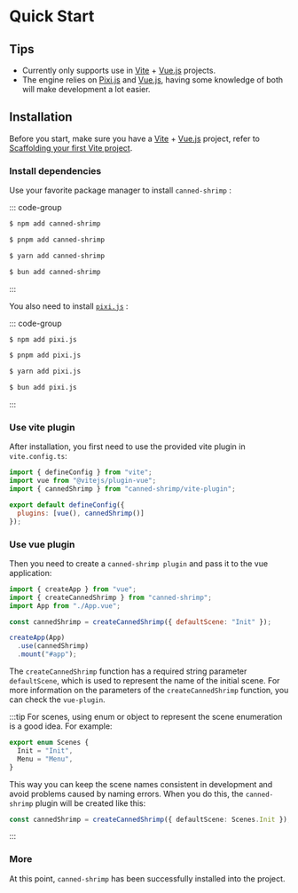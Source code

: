 # Quick Start

## Tips

- Currently only supports use in [Vite](https://vitejs.dev/) + [Vue.js](https://vuejs.org/) projects.
- The engine relies on [Pixi.js](https://pixijs.com/) and [Vue.js](https://vuejs.org/), having some knowledge of both will make development a lot easier.

## Installation

Before you start, make sure you have a [Vite](https://vitejs.dev/) + [Vue.js](https://vuejs.org/) project, refer to [Scaffolding your first Vite project](https://vitejs.dev/guide/#scaffolding-your-first-vite-project).

### Install dependencies

Use your favorite package manager to install `canned-shrimp` :

::: code-group

```sh [npm]
$ npm add canned-shrimp
```

```sh [pnpm]
$ pnpm add canned-shrimp
```

```sh [yarn]
$ yarn add canned-shrimp
```

```sh [bun]
$ bun add canned-shrimp
```

:::

You also need to install [`pixi.js`](https://pixijs.com/) :

::: code-group

```sh [npm]
$ npm add pixi.js
```

```sh [pnpm]
$ pnpm add pixi.js
```

```sh [yarn]
$ yarn add pixi.js
```

```sh [bun]
$ bun add pixi.js
```

:::

### Use vite plugin

After installation, you first need to use the provided vite plugin in `vite.config.ts`:

```js {3,6}
import { defineConfig } from "vite";
import vue from "@vitejs/plugin-vue";
import { cannedShrimp } from "canned-shrimp/vite-plugin";

export default defineConfig({
  plugins: [vue(), cannedShrimp()]
});
```

### Use vue plugin

Then you need to create a `canned-shrimp plugin` and pass it to the vue application:

```js {2,5,8}
import { createApp } from "vue";
import { createCannedShrimp } from "canned-shrimp";
import App from "./App.vue";

const cannedShrimp = createCannedShrimp({ defaultScene: "Init" });

createApp(App)
  .use(cannedShrimp)
  .mount("#app");
```
The `createCannedShrimp` function has a required string parameter `defaultScene`, which is used to represent the name of the initial scene. For more information on the parameters of the `createCannedShrimp` function, you can check the `vue-plugin`.

:::tip
For scenes, using enum or object to represent the scene enumeration is a good idea. For example:

```ts
export enum Scenes {
  Init = "Init",
  Menu = "Menu",
}
```
This way you can keep the scene names consistent in development and avoid problems caused by naming errors. When you do this, the `canned-shrimp` plugin will be created like this:

```ts
const cannedShrimp = createCannedShrimp({ defaultScene: Scenes.Init });
```
:::

### More

At this point, `canned-shrimp` has been successfully installed into the project.
